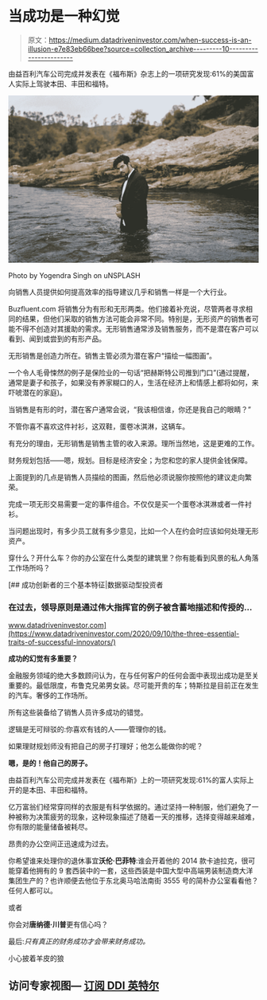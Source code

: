 # 当成功是一种幻觉

> 原文：<https://medium.datadriveninvestor.com/when-success-is-an-illusion-e7e83eb66bee?source=collection_archive---------10----------------------->

由益百利汽车公司完成并发表在《福布斯》杂志上的一项研究发现:61%的美国富人实际上驾驶本田、丰田和福特。

![](img/af57cc2e29ed62fab2616a6e91567b1e.png)

Photo by Yogendra Singh on uNSPLASH

向销售人员提供如何提高效率的指导建议几乎和销售一样是一个大行业。

Buzfluent.com 将销售分为有形和无形两类。他们接着补充说，尽管两者寻求相同的结果，但他们采取的销售方法可能会非常不同。特别是，无形资产的销售者可能不得不创造对其援助的需求。无形销售通常涉及销售服务，而不是潜在客户可以看到、闻到或尝到的有形产品。

无形销售是创造力所在。销售主管必须为潜在客户“描绘一幅图画”。

一个令人毛骨悚然的例子是保险业的一句话“把赫斯特公司推到门口”(通过提醒，通常是妻子和孩子，如果没有养家糊口的人，生活在经济上和情感上都将如何，来吓唬潜在的家庭)。

当销售是有形的时，潜在客户通常会说，“我该相信谁，你还是我自己的眼睛？”

不管你喜不喜欢这件衬衫，这双鞋，蛋卷冰淇淋，这辆车。

有充分的理由，无形销售是销售主管的收入来源。理所当然地，这是更难的工作。

财务规划包括——嗯，规划。目标是经济安全；为您和您的家人提供金钱保障。

上面提到的几点是销售人员描绘的图画，然后他必须说服你按照他的建议走向繁荣。

完成一项无形交易需要一定的事件组合。不仅仅是买一个蛋卷冰淇淋或者一件衬衫。

当问题出现时，有多少员工就有多少意见，比如一个人在约会时应该如何处理无形资产。

穿什么？开什么车？你的办公室在什么类型的建筑里？你有能看到风景的私人角落工作场所吗？

[](https://www.datadriveninvestor.com/2020/09/10/the-three-essential-traits-of-successful-innovators/) [## 成功创新者的三个基本特征|数据驱动型投资者

### 在过去，领导原则是通过伟大指挥官的例子被含蓄地描述和传授的…

www.datadriveninvestor.com](https://www.datadriveninvestor.com/2020/09/10/the-three-essential-traits-of-successful-innovators/) 

**成功的幻觉有多重要？**

金融服务领域的绝大多数顾问认为，在与任何客户的任何会面中表现出成功是至关重要的。最低限度，布鲁克兄弟男女装。尽可能开贵的车；特斯拉是目前正在发生的汽车。奢侈的工作场所。

所有这些装备给了销售人员许多成功的错觉。

逻辑是无可辩驳的:你喜欢有钱的人——管理你的钱。

如果理财规划师没有把自己的房子打理好；他怎么能做你的呢？

**嗯，是的！他自己的房子。**

由益百利汽车公司完成并发表在《福布斯》上的一项研究发现:61%的富人实际上开的是本田、丰田和福特。

亿万富翁们经常穿同样的衣服是有科学依据的。通过坚持一种制服，他们避免了一种被称为决策疲劳的现象，这种现象描述了随着一天的推移，选择变得越来越难，你有限的能量储备被耗尽。

昂贵的办公空间正迅速成为过去。

你希望谁来处理你的退休事宜**沃伦·巴菲特**:谁会开着他的 2014 款卡迪拉克，很可能穿着他拥有的 9 套西装中的一套，这些西装是中国大型中高端男装制造商大洋集团生产的？也许顺便去他位于东北奥马哈法南街 3555 号的简朴办公室看看他？任何人都可以。

或者

你会对**唐纳德·川普**更有信心吗？

最后:*只有真正的财务成功才会带来财务成功。*

小心披着羊皮的狼

## 访问专家视图— [订阅 DDI 英特尔](https://datadriveninvestor.com/ddi-intel)